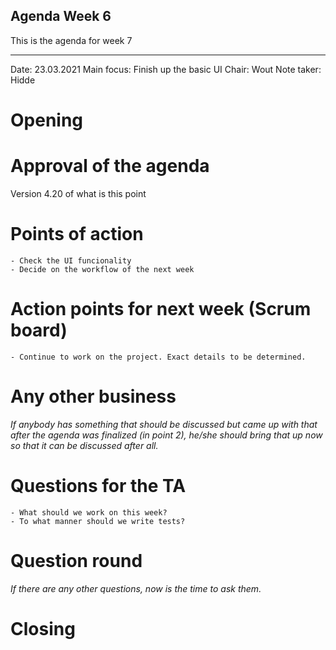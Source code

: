 ## Agenda Week 6

This is the agenda for week 7 

---

Date:           23.03.2021
Main focus:     Finish up the basic UI
Chair:          Wout
Note taker:     Hidde


# Opening


# Approval of the agenda

Version 4.20 of what is this point

# Points of action

	- Check the UI funcionality 
	- Decide on the workflow of the next week

# Action points for next week (Scrum board)

	- Continue to work on the project. Exact details to be determined.

# Any other business

*If anybody has something that should be discussed but came up with that after the agenda was finalized (in point 2), he/she should bring that up now so that it can be discussed after all.*


# Questions for the TA

	- What should we work on this week?
	- To what manner should we write tests?

# Question round

*If there are any other questions, now is the time to ask them.*

# Closing



